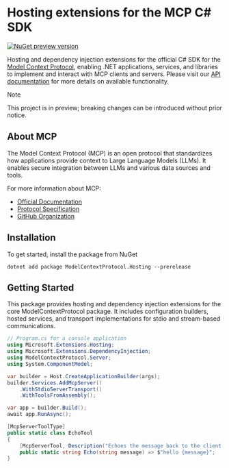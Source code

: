 # Hosting extensions for the MCP C# SDK

[![NuGet preview version](https://img.shields.io/nuget/vpre/ModelContextProtocol.Hosting.svg)](https://www.nuget.org/packages/ModelContextProtocol.Hosting/absoluteLatest)

Hosting and dependency injection extensions for the official C# SDK for the [Model Context Protocol](https://modelcontextprotocol.io/), enabling .NET applications, services, and libraries to implement and interact with MCP clients and servers. Please visit our [API documentation](https://modelcontextprotocol.github.io/csharp-sdk/api/ModelContextProtocol.html) for more details on available functionality.

> [!NOTE]
> This project is in preview; breaking changes can be introduced without prior notice.

## About MCP

The Model Context Protocol (MCP) is an open protocol that standardizes how applications provide context to Large Language Models (LLMs). It enables secure integration between LLMs and various data sources and tools.

For more information about MCP:

- [Official Documentation](https://modelcontextprotocol.io/)
- [Protocol Specification](https://spec.modelcontextprotocol.io/)
- [GitHub Organization](https://github.com/modelcontextprotocol)

## Installation

To get started, install the package from NuGet

```
dotnet add package ModelContextProtocol.Hosting --prerelease
```

## Getting Started

This package provides hosting and dependency injection extensions for the core ModelContextProtocol package. It includes configuration builders, hosted services, and transport implementations for stdio and stream-based communications.

```csharp
// Program.cs for a console application
using Microsoft.Extensions.Hosting;
using Microsoft.Extensions.DependencyInjection;
using ModelContextProtocol.Server;
using System.ComponentModel;

var builder = Host.CreateApplicationBuilder(args);
builder.Services.AddMcpServer()
    .WithStdioServerTransport()
    .WithToolsFromAssembly();

var app = builder.Build();
await app.RunAsync();

[McpServerToolType]
public static class EchoTool
{
    [McpServerTool, Description("Echoes the message back to the client.")]
    public static string Echo(string message) => $"hello {message}";
}
```